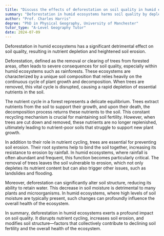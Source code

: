 ```yaml
---
title: "Discuss the effects of deforestation on soil quality in humid ecosystems"
summary: "Deforestation in humid ecosystems harms soil quality by depleting nutrients and increasing erosion, which negatively impacts the environment and agricultural productivity."
author: "Prof. Charles Harris"
degree: "PhD in Physical Geography, University of Manchester"
tutor_type: "A-Level Geography Tutor"
date: 2024-07-09
---
```


Deforestation in humid ecosystems has a significant detrimental effect on soil quality, resulting in nutrient depletion and heightened soil erosion.

Deforestation, defined as the removal or clearing of trees from forested areas, often leads to severe consequences for soil quality, especially within humid ecosystems such as rainforests. These ecosystems are characterized by a unique soil composition that relies heavily on the continuous cycle of plant growth and decomposition. When trees are removed, this vital cycle is disrupted, causing a rapid depletion of essential nutrients in the soil.

The nutrient cycle in a forest represents a delicate equilibrium. Trees extract nutrients from the soil to support their growth, and upon their death, the decomposition process returns these nutrients to the soil. This constant recycling mechanism is crucial for maintaining soil fertility. However, when trees are cut down and removed, these nutrients are no longer replenished, ultimately leading to nutrient-poor soils that struggle to support new plant growth.

In addition to their role in nutrient cycling, trees are essential for preventing soil erosion. Their root systems help to bind the soil together, increasing its resistance to erosion by rainfall. In humid ecosystems, where rainfall is often abundant and frequent, this function becomes particularly critical. The removal of trees leaves the soil vulnerable to erosion, which not only depletes its nutrient content but can also trigger other issues, such as landslides and flooding.

Moreover, deforestation can significantly alter soil structure, reducing its ability to retain water. This decrease in soil moisture is detrimental to many plants and microorganisms. In humid ecosystems, where high levels of soil moisture are typically present, such changes can profoundly influence the overall health of the ecosystem.

In summary, deforestation in humid ecosystems exerts a profound impact on soil quality. It disrupts nutrient cycling, increases soil erosion, and modifies soil structure—factors that collectively contribute to declining soil fertility and the overall health of the ecosystem.
    